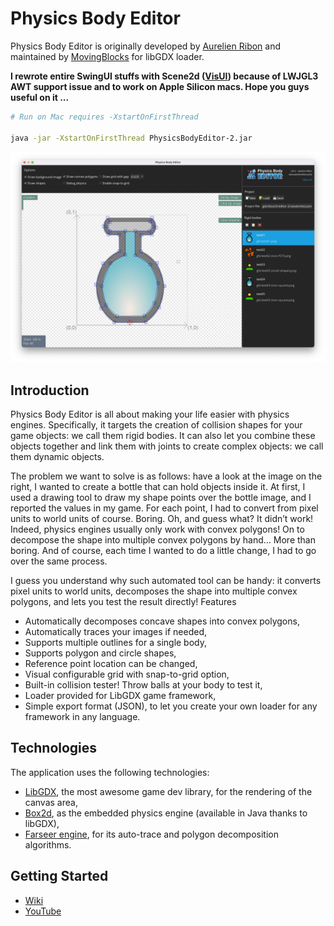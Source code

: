 # Physics Body Editor
Physics Body Editor is originally developed by [Aurelien Ribon](http://www.aurelienribon.com/) and maintained by [MovingBlocks](https://github.com/MovingBlocks/box2d-editor) for libGDX loader.

**I rewrote entire SwingUI stuffs with Scene2d ([VisUI](https://github.com/kotcrab/vis-ui)) because of LWJGL3 AWT support issue and to work on Apple Silicon macs. Hope you guys useful on it ...**


```bash
# Run on Mac requires -XstartOnFirstThread

java -jar -XstartOnFirstThread PhysicsBodyEditor-2.jar
```

<p align="center"><img src="readmeImgs/v2.png" alt="Physics Body Editor"/></p>

Introduction
--------

Physics Body Editor is all about making your life easier with physics engines. Specifically, it targets the creation of collision shapes for your game objects: we call them rigid bodies. It can also let you combine these objects together and link them with joints to create complex objects: we call them dynamic objects.

The problem we want to solve is as follows: have a look at the image on the right, I wanted to create a bottle that can hold objects inside it. At first, I used a drawing tool to draw my shape points over the bottle image, and I reported the values in my game. For each point, I had to convert from pixel units to world units of course. Boring. Oh, and guess what? It didn’t work! Indeed, physics engines usually only work with convex polygons! On to decompose the shape into multiple convex polygons by hand… More than boring. And of course, each time I wanted to do a little change, I had to go over the same process.

I guess you understand why such automated tool can be handy: it converts pixel units to world units, decomposes the shape into multiple convex polygons, and lets you test the result directly!
Features

* Automatically decomposes concave shapes into convex polygons,
* Automatically traces your images if needed,
* Supports multiple outlines for a single body,
* Supports polygon and circle shapes,
* Reference point location can be changed,
* Visual configurable grid with snap-to-grid option,
* Built-in collision tester! Throw balls at your body to test it,
* Loader provided for LibGDX game framework,
* Simple export format (JSON), to let you create your own loader for any framework in any language.

Technologies
--------

The application uses the following technologies:

* [LibGDX](https://github.com/libgdx/libgdx), the most awesome game dev library, for the rendering of the canvas area,
* [Box2d](http://box2d.org/), as the embedded physics engine (available in Java thanks to libGDX),
* [Farseer engine](http://farseerphysics.codeplex.com/), for its auto-trace and polygon decomposition algorithms.

Getting Started
--------
* [Wiki](https://github.com/MovingBlocks/box2d-editor/wiki)
* [YouTube](https://youtu.be/KASY91EiTXQ)
